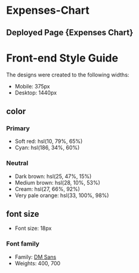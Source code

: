 # Expenses-Chart
## Deployed Page {Expenses Chart}


# Front-end Style Guide

The designs were created to the following widths:

- Mobile: 375px
- Desktop: 1440px


## color
### Primary
- Soft red: hsl(10, 79%, 65%)
- Cyan: hsl(186, 34%, 60%)

### Neutral
- Dark brown: hsl(25, 47%, 15%)
- Medium brown: hsl(28, 10%, 53%)
- Cream: hsl(27, 66%, 92%)
- Very pale orange: hsl(33, 100%, 98%)



## font size
- Font size: 18px

### Font family

- Family: [DM Sans](https://fonts.google.com/specimen/DM+Sans)
- Weights: 400, 700

